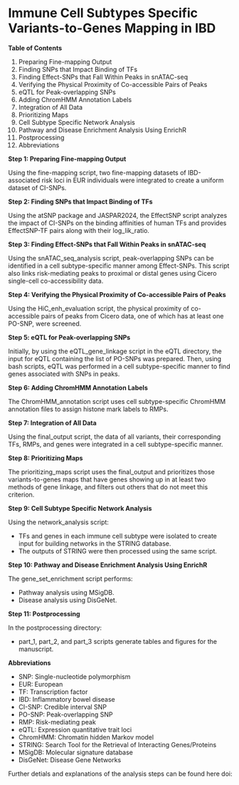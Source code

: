 # Immune Cell Subtypes Specific Variants-to-Genes Mapping in IBD

__Table of Contents__

1. Preparing Fine-mapping Output
2. Finding SNPs that Impact Binding of TFs
3. Finding Effect-SNPs that Fall Within Peaks in snATAC-seq
4. Verifying the Physical Proximity of Co-accessible Pairs of Peaks
5. eQTL for Peak-overlapping SNPs
6. Adding ChromHMM Annotation Labels
7. Integration of All Data
8. Prioritizing Maps
9. Cell Subtype Specific Network Analysis
10. Pathway and Disease Enrichment Analysis Using EnrichR
11. Postprocessing
12. Abbreviations


__Step 1: Preparing Fine-mapping Output__

Using the fine-mapping script, two fine-mapping datasets of IBD-associated risk loci in EUR individuals were integrated to create a uniform dataset of CI-SNPs.


__Step 2: Finding SNPs that Impact Binding of TFs__

Using the atSNP package and JASPAR2024, the EffectSNP script analyzes the impact of CI-SNPs on the binding affinities of human TFs and provides EffectSNP-TF pairs along with their log_lik_ratio.


__Step 3: Finding Effect-SNPs that Fall Within Peaks in snATAC-seq__

Using the snATAC_seq_analysis script, peak-overlapping SNPs can be identified in a cell subtype-specific manner among Effect-SNPs. This script also links risk-mediating peaks to proximal or distal genes using Cicero single-cell co-accessibility data.


__Step 4: Verifying the Physical Proximity of Co-accessible Pairs of Peaks__

Using the HiC_enh_evaluation script, the physical proximity of co-accessible pairs of peaks from Cicero data, one of which has at least one PO-SNP, were screened.


__Step 5: eQTL for Peak-overlapping SNPs__

Initially, by using the eQTL_gene_linkage script in the eQTL directory, the input for eQTL containing the list of PO-SNPs was prepared.
Then, using bash scripts, eQTL was performed in a cell subtype-specific manner to find genes associated with SNPs in peaks.


__Step 6: Adding ChromHMM Annotation Labels__

The ChromHMM_annotation script uses cell subtype-specific ChromHMM annotation files to assign histone mark labels to RMPs.


__Step 7: Integration of All Data__

Using the final_output script, the data of all variants, their corresponding TFs, RMPs, and genes were integrated in a cell subtype-specific manner.


__Step 8: Prioritizing Maps__

The prioritizing_maps script uses the final_output and prioritizes those variants-to-genes maps that have genes showing up in at least two methods of gene linkage, and filters out others that do not meet this criterion.


__Step 9: Cell Subtype Specific Network Analysis__

Using the network_analysis script:
- TFs and genes in each immune cell subtype were isolated to create input for building networks in the STRING database.
- The outputs of STRING were then processed using the same script.


__Step 10: Pathway and Disease Enrichment Analysis Using EnrichR__

The gene_set_enrichment script performs:
- Pathway analysis using MSigDB.
- Disease analysis using DisGeNet.


__Step 11: Postprocessing__

In the postprocessing directory:
- part_1, part_2, and part_3 scripts generate tables and figures for the manuscript.


__Abbreviations__

- SNP: Single-nucleotide polymorphism
- EUR: European
- TF: Transcription factor
- IBD: Inflammatory bowel disease
- CI-SNP: Credible interval SNP
- PO-SNP: Peak-overlapping SNP
- RMP: Risk-mediating peak
- eQTL: Expression quantitative trait loci
- ChromHMM: Chromatin hidden Markov model
- STRING: Search Tool for the Retrieval of Interacting Genes/Proteins
- MSigDB: Molecular signature database
- DisGeNet: Disease Gene Networks


Further detials and explanations of the analysis steps can be found here doi:

